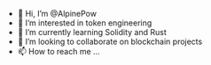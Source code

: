 - 👋 Hi, I’m @AlpinePow
- 👀 I’m interested in token engineering
- 🌱 I’m currently learning Solidity and Rust
- 💞️ I’m looking to collaborate on blockchain projects
- 📫 How to reach me ...

<!---
AlpinePow/AlpinePow is a ✨ special ✨ repository because its `README.md` (this file) appears on your GitHub profile.
You can click the Preview link to take a look at your changes.
--->
